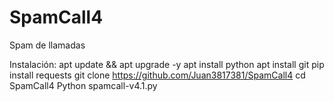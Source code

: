 # SpamCall4
Spam de llamadas



Instalación:
apt update && apt upgrade -y
apt install python
apt install git
pip install requests
git clone https://github.com/Juan3817381/SpamCall4
cd SpamCall4
Python spamcall-v4.1.py
